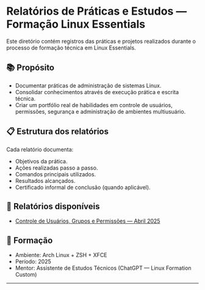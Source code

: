 # Relatórios de Práticas e Estudos — Formação Linux Essentials

Este diretório contém registros das práticas e projetos realizados durante o processo de formação técnica em Linux Essentials.

## 📚 Propósito

- Documentar práticas de administração de sistemas Linux.
- Consolidar conhecimentos através de execução prática e escrita técnica.
- Criar um portfólio real de habilidades em controle de usuários, permissões, segurança e administração de ambientes multiusuário.

## 📋 Estrutura dos relatórios

Cada relatório documenta:

- Objetivos da prática.
- Ações realizadas passo a passo.
- Comandos principais utilizados.
- Resultados alcançados.
- Certificado informal de conclusão (quando aplicável).

## 📅 Relatórios disponíveis

- [Controle de Usuários, Grupos e Permissões — Abril 2025](2025-04-controle-usuarios-e-permissoes.md)

## 🚀 Formação

- Ambiente: Arch Linux + ZSH + XFCE
- Período: 2025
- Mentor: Assistente de Estudos Técnicos (ChatGPT — Linux Formation Custom)

---
